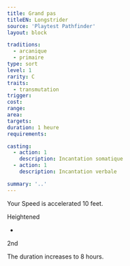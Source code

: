 ```yaml
---
title: Grand pas
titleEN: Longstrider
source: 'Playtest Pathfinder'
layout: block

traditions:
  - arcanique
  - primaire
type: sort
level: 1
rarity: C
traits:
  - transmutation
trigger: 
cost: 
range: 
area: 
targets: 
duration: 1 heure
requirements: 

casting:
  - action: 1
    description: Incantation somatique
  - action: 1
    description: Incantation verbale

summary: '..'
---
```

Your Speed is accelerated 10 feet.

Heightened

-

2nd

The duration increases to 8 hours.